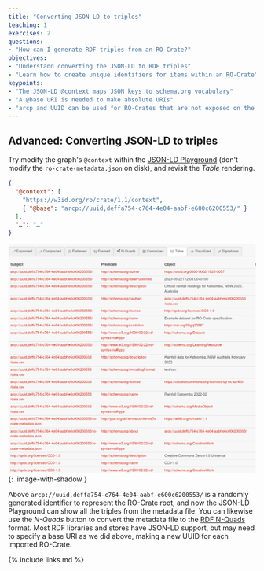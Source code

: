 ```yaml
---
title: "Converting JSON-LD to triples"
teaching: 1
exercises: 2
questions:
- "How can I generate RDF triples from an RO-Crate?"
objectives:
- "Understand converting the JSON-LD to RDF triples"
- "Learn how to create unique identifiers for items within an RO-Crate"
keypoints:
- "The JSON-LD @context maps JSON keys to schema.org vocabulary"
- "A @base URI is needed to make absolute URIs"
- "arcp and UUID can be used for RO-Crates that are not exposed on the Web"
---
```


## Advanced: Converting JSON-LD to triples

Try modify the graph's `@context` within the [JSON-LD Playground](https://json-ld.org/playground/) (don't modify the `ro-crate-metadata.json` on disk), and revisit the _Table_ rendering.

```json
{
  "@context": [
    "https://w3id.org/ro/crate/1.1/context",
    { "@base": "arcp://uuid,deffa754-c764-4e04-aabf-e600c6200553/" }
  ],
  "…": "…"
}
```

![Triples table in the JSON-LD Playground](../fig/jsonld-playground-table.png){: .image-with-shadow }

Above `arcp://uuid,deffa754-c764-4e04-aabf-e600c6200553/` is a randomly generated identifier to represent the RO-Crate root, and now the JSON-LD Playground can show all the triples from the metadata file. You can likewise use the _N-Quads_ button to convert the metadata file to the [RDF N-Quads](http://www.w3.org/TR/n-quads/) format. Most RDF libraries and stores have JSON-LD support, but may need to specify a base URI as we did above, making a new UUID for each imported RO-Crate.



{% include links.md %}

